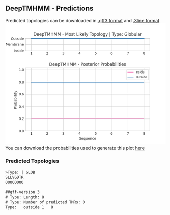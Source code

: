 ## DeepTMHMM - Predictions
Predicted topologies can be downloaded in [.gff3 format](TMRs.gff3) and [.3line format](predicted_topologies.3line)
![picture](plot.png)
You can download the probabilities used to generate this plot [here](Type:_probs.csv)
### Predicted Topologies
```
>Type: | GLOB
SLLVGDTR
OOOOOOOO

```


```
##gff-version 3
# Type: Length: 8
# Type: Number of predicted TMRs: 0
Type:	outside	1	8				

```
